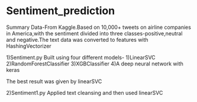 # Sentiment_prediction

Summary
    Data-From Kaggle.Based on 10,000+ tweets on airline companies in America,with the sentiment divided into three classes-positive,neutral and negative.The text data was converted to features with HashingVectorizer

1)Sentiment.py
Built using four different models-
             1)LinearSVC
             2)RandomForestClassifier
             3)XGBClassifier
             4)A deep neural network with keras

The best result was given by linearSVC


2)Sentiment1.py
Applied text cleansing and then used linearSVC
             
